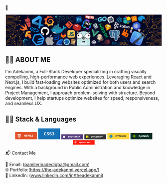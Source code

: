  👋

<p align="center">
  <img src="assets/header_.png" alt="Hero Image" width="500"/>
</p>

## 🧑‍💼 ABOUT ME

I'm Adekanmi, a Full-Stack Developer specializing in crafting visually compelling, high-performance web experiences.
Leveraging React and Next.js, I build fast-loading websites optimized for both users and search engines.
With a background in Public Administration and knowledge in Project Management, I approach problem-solving with structure.
Beyond development, I help startups optimize websites for speed, responsiveness, and seamless UX.

## 👨‍💻 Stack & Languages

<p align="center">
  <img src="assets/html.svg" alt="html" width="70"/>
  <img src="assets/css.svg" alt="css" width="70"/>
  <img src="assets/boostrap.svg" alt="boostrap" width="70"/>
  <img src="assets/javascript.svg" alt="javascript" width="70"/>
  <img src="assets/Python img.svg" alt="python" width="70"/>
  <img src="assets/Django.svg" alt="Django" width="70"/>
  <img src="assets/Django Rest.svg" alt="Django Rest" width="70"/>
</p>

📬 Contact Me

📧 Email: (pamilerinadedigba@gmail.com)  
🌐 Portfolio:(https://the-adekanmi.vercel.app/)  
💼 LinkedIn: (www.linkedin.com/in/theadekanmi)